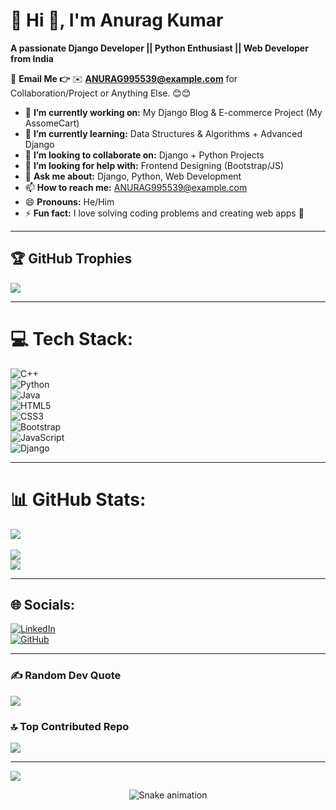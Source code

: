 # 💫 Hi 👋, I'm Anurag Kumar  
**A passionate Django Developer || Python Enthusiast || Web Developer from India**

📧 **Email Me 👉** ✉️ **ANURAG995539@example.com** for Collaboration/Project or Anything Else. 😊😊  

- 🔭 **I’m currently working on:** My Django Blog & E-commerce Project (My AssomeCart)  
- 🌱 **I’m currently learning:** Data Structures & Algorithms + Advanced Django  
- 👯 **I’m looking to collaborate on:** Django + Python Projects  
- 🤔 **I’m looking for help with:** Frontend Designing (Bootstrap/JS)  
- 💬 **Ask me about:** Django, Python, Web Development  
- 📫 **How to reach me:** ANURAG995539@example.com  
- 😄 **Pronouns:** He/Him  
- ⚡ **Fun fact:** I love solving coding problems and creating web apps 🚀  

---

## 🏆 GitHub Trophies  
![](https://github-profile-trophy.vercel.app/?username=Anurag-Kumar99&theme=radical&no-frame=false&no-bg=false&margin-w=4)

---

# 💻 Tech Stack:
![C++](https://img.shields.io/badge/C++-00599C?style=for-the-badge&logo=cplusplus&logoColor=white)  
![Python](https://img.shields.io/badge/Python-3776AB?style=for-the-badge&logo=python&logoColor=white)  
![Java](https://img.shields.io/badge/Java-007396?style=for-the-badge&logo=openjdk&logoColor=white)  
![HTML5](https://img.shields.io/badge/HTML5-E34F26?style=for-the-badge&logo=html5&logoColor=white)  
![CSS3](https://img.shields.io/badge/CSS3-1572B6?style=for-the-badge&logo=css3&logoColor=white)  
![Bootstrap](https://img.shields.io/badge/Bootstrap-563D7C?style=for-the-badge&logo=bootstrap&logoColor=white)  
![JavaScript](https://img.shields.io/badge/JavaScript-F7DF1E?style=for-the-badge&logo=javascript&logoColor=black)  
![Django](https://img.shields.io/badge/Django-092E20?style=for-the-badge&logo=django&logoColor=white)

---

# 📊 GitHub Stats:
![](https://github-readme-stats.vercel.app/api/top-langs/?username=Anurag-Kumar99&theme=dark&hide_border=false&include_all_commits=true&count_private=true&layout=compact)<br>  
![](https://github-readme-stats.vercel.app/api?username=Anurag-Kumar99&theme=dark&hide_border=false&include_all_commits=true&count_private=true)  
![](https://github-readme-streak-stats.herokuapp.com/?user=Anurag-Kumar99&theme=dark&hide_border=false)

---

## 🌐 Socials:
[![LinkedIn](https://img.shields.io/badge/LinkedIn-%230077B5.svg?logo=linkedin&logoColor=white)](https://www.linkedin.com/in/anurag-kumar-816901292/)  
[![GitHub](https://img.shields.io/badge/GitHub-100000?style=for-the-badge&logo=github&logoColor=white)](https://github.com/Anurag-Kumar99)  

---

### ✍️ Random Dev Quote  
![](https://quotes-github-readme.vercel.app/api?type=horizontal&theme=radical)

### 🔝 Top Contributed Repo  
![](https://github-contributor-stats.vercel.app/api?username=Anurag-Kumar99&limit=5&theme=dark&combine_all_yearly_contributions=true)

---

[![](https://visitcount.itsvg.in/api?id=Anurag-Kumar99&icon=1&color=4)](https://visitcount.itsvg.in)

<!-- Snake animation -->
<div align="center">
  <img src="https://profile-readme-generator.com/assets/snake.svg" alt="Snake animation" />
</div>
